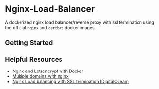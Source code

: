 # Nginx-Load-Balancer
A dockerized nginx load balancer/reverse proxy with ssl termination using the official `nginx` and  `certbot` docker images.

## Getting Started


## Helpful Resources
* [Nginx and Letsencrypt with Docker](https://medium.com/@pentacent/nginx-and-lets-encrypt-with-docker-in-less-than-5-minutes-b4b8a60d3a71)
* [Multiple domains with nginx](https://geekflare.com/multiple-domains-on-one-server-with-apache-nginx/)
* [Nginx Load balancing with SSL termination (DigitalOcean)](https://www.digitalocean.com/community/tutorials/how-to-set-up-nginx-load-balancing-with-ssl-termination)